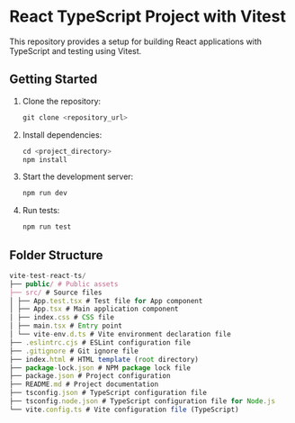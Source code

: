 # React TypeScript Project with Vitest

This repository provides a setup for building React applications with TypeScript and testing using Vitest.

## Getting Started

1. Clone the repository:

   ```ts
   git clone <repository_url>
   ```

2. Install dependencies:

   ```ts
   cd <project_directory>
   npm install
   ```

3. Start the development server:

   ```ts
   npm run dev
   ```

4. Run tests:

   ```ts
   npm run test
   ```

## Folder Structure

```ts
vite-test-react-ts/
├── public/ # Public assets
├── src/ # Source files
│ ├── App.test.tsx # Test file for App component
│ ├── App.tsx # Main application component
│ ├── index.css # CSS file
│ ├── main.tsx # Entry point
│ └── vite-env.d.ts # Vite environment declaration file
├── .eslintrc.cjs # ESLint configuration file
├── .gitignore # Git ignore file
├── index.html # HTML template (root directory)
├── package-lock.json # NPM package lock file
├── package.json # Project configuration
├── README.md # Project documentation
├── tsconfig.json # TypeScript configuration file
├── tsconfig.node.json # TypeScript configuration file for Node.js
└── vite.config.ts # Vite configuration file (TypeScript)
```
